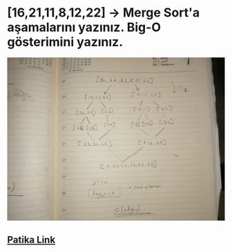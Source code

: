 # [16,21,11,8,12,22] -> Merge Sort'a aşamalarını yazınız. Big-O gösterimini yazınız.

![merge](merge.jpg)

## [Patika Link](https://app.patika.dev/eraytremi)